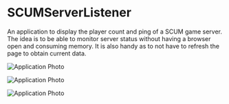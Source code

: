 # SCUMServerListener

An application to display the player count and ping of a SCUM game server. The idea is to be able to monitor server status without having a browser open and consuming memory. It is also handy as to not have to refresh the page to obtain current data.


![Application Photo](https://i.imgur.com/5XDMUue.png)

![Application Photo](https://i.imgur.com/TOrsJrb.png)

![Application Photo](https://i.imgur.com/IifYJyD.png)
